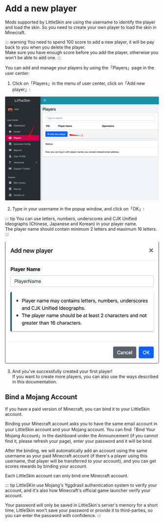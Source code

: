 # Add a new player

Mods supported by LittleSkin are using the username to identify the player and load the skin. So you need to create your own player to load the skin in Minecraft.

::: warning
You need to spend 100 score to add a new player, it will be pay back to you when you delete the player.    
Make sure you have enough score before you add the player, otherwise you won't be able to add one.
:::

You can add and manage your players by using the「Players」page in the user center:

1. Click on「Players」in the menu of user center, click on「Add new player」:

![open-page](./assets/player/open-page.png)

2. Type in your username in the popup window, and click on「OK」:

::: tip
You can use letters, numbers, underscores and CJK Unified Ideographs (Chinese, Japanese and Korean) in your player name.  
The player name should contain minimum 2 letters and maximum 16 letters.
:::

![input-player-name](./assets/player/input-player-name.png)
    
3. And you've successfully created your first player!   
If you want to create more players, you can also use the ways described in this documentation.

## Bind a Mojang Account

If you have a paid version of Minecraft, you can bind it to your LittleSkin account.

Binding your Minecraft account asks you to have the same email account in your LittleSkin account and your Mojang account. You can find「Bind Your Mojang Account」in the dashboard under the Announcement (if you cannot find it, please refresh your page), enter your password and it will be bind.

After the binding, we will automatically add an account using the same username as your paid Minecraft account (if there's a player using this username, that player will be transferred to your account), and you can get scores rewards by binding your account.

Each LittleSkin account can only bind one Minecraft account.

::: tip
LittleSKin use Mojang's Yggdrasil authentication system to verify your account, and it's also how Minecraft's official game launcher verify your account.

Your password will only be saved in LittleSkin's server's memory for a short time, LittleSkin won't save your password or provide it to third-parties, so you can enter the password with confidence.
:::